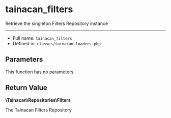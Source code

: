 # tainacan_filters


Retrieve the singleton Filters Repository instance

***

* Full name: `tainacan_filters`
* Defined in: `classes/tainacan-loaders.php`

## Parameters

This function has no parameters.

## Return Value

**\Tainacan\Repositories\Filters**

The Tainacan Filters Repository
